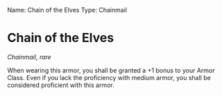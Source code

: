 Name: Chain of the Elves
Type: Chainmail

# Chain of the Elves
_Chainmail, rare_

When wearing this armor, you shall be granted a +1 bonus to your Armor Class. Even if you lack the proficiency with medium armor, you shall be considered proficient with this armor.